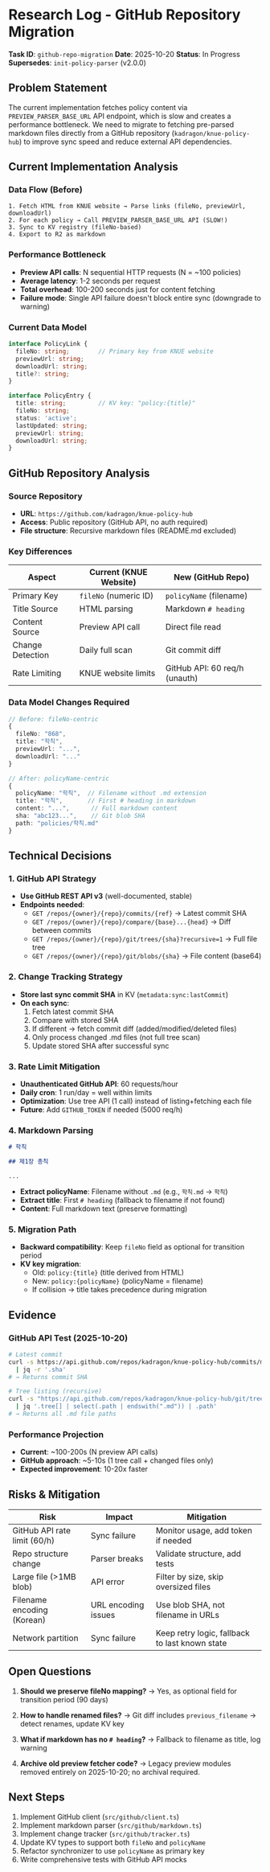 # Research Log - GitHub Repository Migration

**Task ID**: `github-repo-migration`
**Date**: 2025-10-20
**Status**: In Progress
**Supersedes**: `init-policy-parser` (v2.0.0)

## Problem Statement

The current implementation fetches policy content via `PREVIEW_PARSER_BASE_URL` API endpoint, which is slow and creates a performance bottleneck. We need to migrate to fetching pre-parsed markdown files directly from a GitHub repository (`kadragon/knue-policy-hub`) to improve sync speed and reduce external API dependencies.

## Current Implementation Analysis

### Data Flow (Before)
```
1. Fetch HTML from KNUE website → Parse links (fileNo, previewUrl, downloadUrl)
2. For each policy → Call PREVIEW_PARSER_BASE_URL API (SLOW!)
3. Sync to KV registry (fileNo-based)
4. Export to R2 as markdown
```

### Performance Bottleneck
- **Preview API calls**: N sequential HTTP requests (N = ~100 policies)
- **Average latency**: 1-2 seconds per request
- **Total overhead**: 100-200 seconds just for content fetching
- **Failure mode**: Single API failure doesn't block entire sync (downgrade to warning)

### Current Data Model
```typescript
interface PolicyLink {
  fileNo: string;        // Primary key from KNUE website
  previewUrl: string;
  downloadUrl: string;
  title?: string;
}

interface PolicyEntry {
  title: string;         // KV key: "policy:{title}"
  fileNo: string;
  status: 'active';
  lastUpdated: string;
  previewUrl: string;
  downloadUrl: string;
}
```

## GitHub Repository Analysis

### Source Repository
- **URL**: `https://github.com/kadragon/knue-policy-hub`
- **Access**: Public repository (GitHub API, no auth required)
- **File structure**: Recursive markdown files (README.md excluded)

### Key Differences
| Aspect | Current (KNUE Website) | New (GitHub Repo) |
|--------|----------------------|-------------------|
| Primary Key | `fileNo` (numeric ID) | `policyName` (filename) |
| Title Source | HTML parsing | Markdown `# heading` |
| Content Source | Preview API call | Direct file read |
| Change Detection | Daily full scan | Git commit diff |
| Rate Limiting | KNUE website limits | GitHub API: 60 req/h (unauth) |

### Data Model Changes Required
```typescript
// Before: fileNo-centric
{
  fileNo: "868",
  title: "학칙",
  previewUrl: "...",
  downloadUrl: "..."
}

// After: policyName-centric
{
  policyName: "학칙",  // Filename without .md extension
  title: "학칙",       // First # heading in markdown
  content: "...",      // Full markdown content
  sha: "abc123...",    // Git blob SHA
  path: "policies/학칙.md"
}
```

## Technical Decisions

### 1. GitHub API Strategy
- **Use GitHub REST API v3** (well-documented, stable)
- **Endpoints needed**:
  - `GET /repos/{owner}/{repo}/commits/{ref}` → Latest commit SHA
  - `GET /repos/{owner}/{repo}/compare/{base}...{head}` → Diff between commits
  - `GET /repos/{owner}/{repo}/git/trees/{sha}?recursive=1` → Full file tree
  - `GET /repos/{owner}/{repo}/git/blobs/{sha}` → File content (base64)

### 2. Change Tracking Strategy
- **Store last sync commit SHA** in KV (`metadata:sync:lastCommit`)
- **On each sync**:
  1. Fetch latest commit SHA
  2. Compare with stored SHA
  3. If different → fetch commit diff (added/modified/deleted files)
  4. Only process changed .md files (not full tree scan)
  5. Update stored SHA after successful sync

### 3. Rate Limit Mitigation
- **Unauthenticated GitHub API**: 60 requests/hour
- **Daily cron**: 1 run/day = well within limits
- **Optimization**: Use tree API (1 call) instead of listing+fetching each file
- **Future**: Add `GITHUB_TOKEN` if needed (5000 req/h)

### 4. Markdown Parsing
```markdown
# 학칙

## 제1장 총칙

...
```
- **Extract policyName**: Filename without `.md` (e.g., `학칙.md` → `학칙`)
- **Extract title**: First `# heading` (fallback to filename if not found)
- **Content**: Full markdown text (preserve formatting)

### 5. Migration Path
- **Backward compatibility**: Keep `fileNo` field as optional for transition period
- **KV key migration**:
  - Old: `policy:{title}` (title derived from HTML)
  - New: `policy:{policyName}` (policyName = filename)
  - If collision → title takes precedence during migration

## Evidence

### GitHub API Test (2025-10-20)
```bash
# Latest commit
curl -s https://api.github.com/repos/kadragon/knue-policy-hub/commits/main \
  | jq -r '.sha'
# → Returns commit SHA

# Tree listing (recursive)
curl -s "https://api.github.com/repos/kadragon/knue-policy-hub/git/trees/main?recursive=1" \
  | jq '.tree[] | select(.path | endswith(".md")) | .path'
# → Returns all .md file paths
```

### Performance Projection
- **Current**: ~100-200s (N preview API calls)
- **GitHub approach**: ~5-10s (1 tree call + changed files only)
- **Expected improvement**: 10-20x faster

## Risks & Mitigation

| Risk | Impact | Mitigation |
|------|--------|-----------|
| GitHub API rate limit (60/h) | Sync failure | Monitor usage, add token if needed |
| Repo structure change | Parser breaks | Validate structure, add tests |
| Large file (>1MB blob) | API error | Filter by size, skip oversized files |
| Filename encoding (Korean) | URL encoding issues | Use blob SHA, not filename in URLs |
| Network partition | Sync failure | Keep retry logic, fallback to last known state |

## Open Questions

1. **Should we preserve fileNo mapping?**
   → Yes, as optional field for transition period (90 days)

2. **How to handle renamed files?**
   → Git diff includes `previous_filename` → detect renames, update KV key

3. **What if markdown has no `# heading`?**
   → Fallback to filename as title, log warning

4. **Archive old preview fetcher code?**
   → Legacy preview modules removed entirely on 2025-10-20; no archival required.

## Next Steps

1. Implement GitHub client (`src/github/client.ts`)
2. Implement markdown parser (`src/github/markdown.ts`)
3. Implement change tracker (`src/github/tracker.ts`)
4. Update KV types to support both `fileNo` and `policyName`
5. Refactor synchronizer to use `policyName` as primary key
6. Write comprehensive tests with GitHub API mocks
